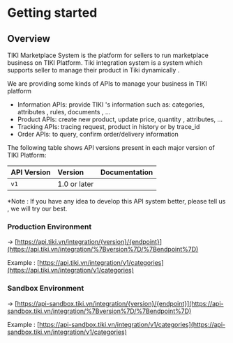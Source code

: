 # Getting started

## Overview

TIKI Marketplace System is the platform for sellers to run marketplace business on TIKI Platform. Tiki integration system is a system which supports seller to manage their product in Tiki dynamically .

We are providing some kinds of APIs to manage your business in TIKI platform

- Information APIs: provide TIKI 's information such as: categories, attributes , rules, documents , ...
- Product APIs: create new product, update price, quantity , attributes, ...
- Tracking APIs: tracing request, product in history or by trace_id
- Order APIs: to query, confirm order/delivery information

The following table shows API versions present in each major version of TIKI Platform:

| API Version | Version      | Documentation             |
|:------------|:-------------|:--------------------------|
| `v1`        | 1.0 or later |                           |



*Note : If you have any idea to develop this API system better, please tell us , we will try our best.

### Production Environment

→  [https://api.tiki.vn/integration/{version}/{endpoint}](https://api.tiki.vn/integration/%7Bversion%7D/%7Bendpoint%7D)

Example : [https://api.tiki.vn/integration/v1/categories](https://api.tiki.vn/integration/v1/categories)

### Sandbox Environment

→ [https://api-sandbox.tiki.vn/integration/{version}/{endpoint}](https://api-sandbox.tiki.vn/integration/%7Bversion%7D/%7Bendpoint%7D) 

Example : [https://api-sandbox.tiki.vn/integration/v1/categories](https://api-sandbox.tiki.vn/integration/v1/categories)

